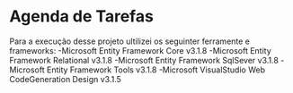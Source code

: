# Agenda de Tarefas

Para a execução desse projeto ultilizei os seguinter ferramente e frameworks:
-Microsoft Entity Framework Core v3.1.8
-Microsoft Entity Framework Relational v3.1.8
-Microsoft Entity Framework SqlSever v3.1.8
-Microsoft Entity Framework Tools v3.1.8
-Microsoft VisualStudio Web CodeGeneration Design v3.1.5
